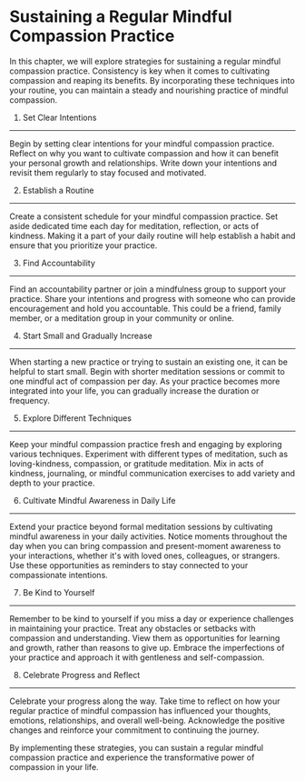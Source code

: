 Sustaining a Regular Mindful Compassion Practice
===========================================================

In this chapter, we will explore strategies for sustaining a regular mindful compassion practice. Consistency is key when it comes to cultivating compassion and reaping its benefits. By incorporating these techniques into your routine, you can maintain a steady and nourishing practice of mindful compassion.

1. Set Clear Intentions
-----------------------

Begin by setting clear intentions for your mindful compassion practice. Reflect on why you want to cultivate compassion and how it can benefit your personal growth and relationships. Write down your intentions and revisit them regularly to stay focused and motivated.

2. Establish a Routine
----------------------

Create a consistent schedule for your mindful compassion practice. Set aside dedicated time each day for meditation, reflection, or acts of kindness. Making it a part of your daily routine will help establish a habit and ensure that you prioritize your practice.

3. Find Accountability
----------------------

Find an accountability partner or join a mindfulness group to support your practice. Share your intentions and progress with someone who can provide encouragement and hold you accountable. This could be a friend, family member, or a meditation group in your community or online.

4. Start Small and Gradually Increase
-------------------------------------

When starting a new practice or trying to sustain an existing one, it can be helpful to start small. Begin with shorter meditation sessions or commit to one mindful act of compassion per day. As your practice becomes more integrated into your life, you can gradually increase the duration or frequency.

5. Explore Different Techniques
-------------------------------

Keep your mindful compassion practice fresh and engaging by exploring various techniques. Experiment with different types of meditation, such as loving-kindness, compassion, or gratitude meditation. Mix in acts of kindness, journaling, or mindful communication exercises to add variety and depth to your practice.

6. Cultivate Mindful Awareness in Daily Life
--------------------------------------------

Extend your practice beyond formal meditation sessions by cultivating mindful awareness in your daily activities. Notice moments throughout the day when you can bring compassion and present-moment awareness to your interactions, whether it's with loved ones, colleagues, or strangers. Use these opportunities as reminders to stay connected to your compassionate intentions.

7. Be Kind to Yourself
----------------------

Remember to be kind to yourself if you miss a day or experience challenges in maintaining your practice. Treat any obstacles or setbacks with compassion and understanding. View them as opportunities for learning and growth, rather than reasons to give up. Embrace the imperfections of your practice and approach it with gentleness and self-compassion.

8. Celebrate Progress and Reflect
---------------------------------

Celebrate your progress along the way. Take time to reflect on how your regular practice of mindful compassion has influenced your thoughts, emotions, relationships, and overall well-being. Acknowledge the positive changes and reinforce your commitment to continuing the journey.

By implementing these strategies, you can sustain a regular mindful compassion practice and experience the transformative power of compassion in your life.


